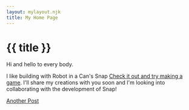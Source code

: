 ```yaml
---
layout: mylayout.njk
title: My Home Page
---
```

# {{ title }}

Hi and hello to every body. 

I like building with Robot in a Can's Snap
[Check it out and try making a game](https://snap.robotinacan.com/courses/snaps/blank/). I'll share my creations with you soon and I'm looking into collaborating with the development of Snap!

[Another Post](/23-07-19)

